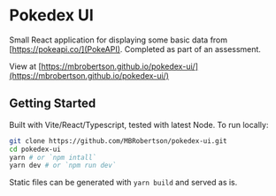 # Pokedex UI

Small React application for displaying some basic data from [https://pokeapi.co/](PokeAPI). Completed as part of an assessment.

View at [https://mbrobertson.github.io/pokedex-ui/](https://mbrobertson.github.io/pokedex-ui/)

## Getting Started

Built with Vite/React/Typescript, tested with latest Node. To run locally:

```bash
git clone https://github.com/MBRobertson/pokedex-ui.git
cd pokedex-ui
yarn # or `npm intall`
yarn dev # or `npm run dev`
```

Static files can be generated with `yarn build` and served as is.